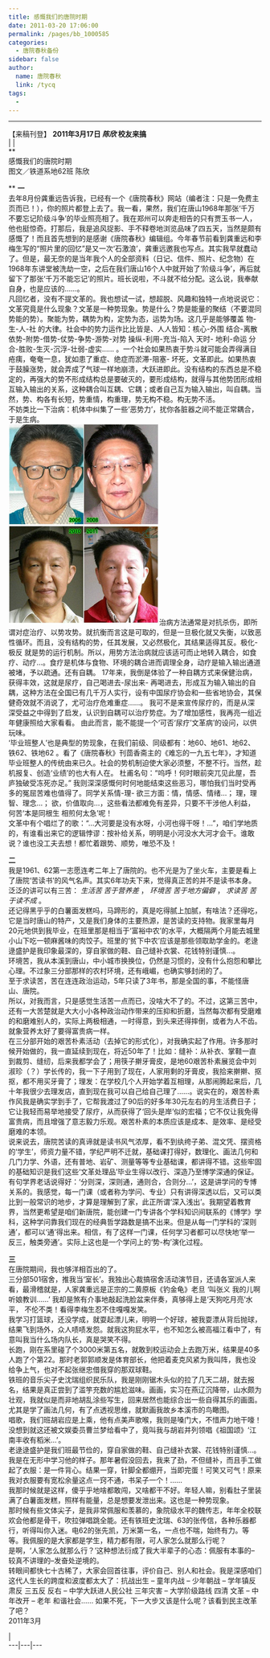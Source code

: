 ```yaml
---
title: 感慨我们的唐院时期
date: 2011-03-20 17:06:00
permalink: /pages/bb_1000585
categories: 
  - 唐院春秋备份
sidebar: false
author: 
  name: 唐院春秋
  link: /tycq
tags: 
  - 
---
```


* * *

【来稿刊登】 **2011年3月17日 _陈欣_ 校友来搞**  
|  |  
**  
感慨我们的唐院时期  
图文／铁道系地62班 陈欣  
  
** **一**  
去年8月份龚重远告诉我，已经有一个《唐院春秋》网站（编者注：只是一免费主页而已！），你的照片都登上去了。我一看，果然，我们在唐山1968年那张‘千万不要忘记阶级斗争’的毕业照亮相了。我在郑州可以奔走相告的只有贾玉书一人，他也挺惊奇。打那后，我是追风捉影、手不释卷地浏览品味了四五天，当然是颇有感慨了！而且首先想到的是感谢《唐院春秋》编辑组。今年春节前看到龚重远和李梅生写的“照片里的回忆”是又一次‘石激浪’，龚重远邀我也写点。其实我早就蠢动了。但是，最无奈的是当年我个人的全部资料（日记、信件、照片、纪念物）在1968年东讲堂被洗劫一空，之后在我们唐山16个人中就开始了‘阶级斗争’，再后就留下了那张‘千万不能忘记’的照片。班长说啦，不斗就不给分配。这么说，我奉献自身，也是应该的……。  
凡回忆者，没有不提文革的。我也想试一试，想超脱、风趣和独特一点地说说它：文革究竟是什么现象？文革是一种势现象。势是什么？势是能量的聚结（不要混同势能的势）。聚能为势，耦势为构，定势为态，运势为场。这几乎是能够覆盖
物-生-人-社 的大律。社会中的势力运作比比皆是、人人皆知：核心-外围 结合-离散 依势-附势-借势-仗势-争势-游势-对势 操纵-利用-充当-陷入 天时-
地利-命运 分合-胜败-生灭-沉浮-壮弱-虚实…… 。一个社会如果热衷于势斗就可能会弄得满目疮痍，奄奄一息，犹如患了重症、绝症而淤滞-阻塞-
坏死，文革即此。如果热衷于鼓臊涨势，就会弄成了气球一样地崩溃，大跃进即此。没有结构的东西总是不稳定的，再强大的势不形成结构总是要破灭的，要形成结构，就得与其他势团形成相互输入输出的关系，这种耦合叫互耦、它耦；或者自己互为输入输出，叫自耦。当然，势、构各有长短，势重情，构重理，势无构不稳。构无势不活。  
不妨类比一下治病：机体中纠集了一些‘恶势力’，扰你各脏器之间不能正常耦合，于是生病。  
![](/pic/img688.ph.126.net_ItnMqxSYhvj8JgF8QVcNHA==_1162491653816302273.jpg)治病方法通常是对抗杀伤，即所谓对症治疗、以势攻势。就抗衡而言这是可取的，但是一旦极化就又失衡，以致恶性循环。而且，没有结构的势，任其发展，又必然极化，其结果适得其反。极化-
极反
就是势的运行机制。所以，用势方法治病就应该适可而止地转入耦合，如食疗、动疗…。食疗是机体与食物、环境的耦合进而调理全身，动疗是输入输出通道被堵，予以疏通。还有自耦。
17年来，我倒是体验了一种自耦方式来保健治病，获得丰效，这就是尿疗，自己喝进去-尿出来-
再喝进去，形成互为输入输出的自耦，这种方法在全国已有几千万人实行，设有中国尿疗协会和一些省地协会，其保健奇效就不消说了，尤可治疗危难重症……。
我可不是来宣传尿疗的，而是从深深受益之中得到了启发，认识到自耦可以治疗势症。为了增加感性，我再亮一组近年健康照给大家看看。
由此而言，能不能提一个‘可否‘尿疗’文革病’的设问，以供玩味。  
‘毕业班整人’也是典型的势现象，在我们前级、同级都有：地60、地61、地62、铁62、铁地62
。看了《唐院春秋》刊茴香斋主的《难忘的一九五七年》，才知道毕业班整人的传统由来已久。社会的势机制迫使大家必须整，不整不行。当然，趁机报复、创造‘业绩’的也大有人在。
杜甫名句：“呜呼！何时眼前突兀见此屋，吾庐独破受冻死亦足。” 我则深深感慨何时何地能结束这些恶习，哪怕我们当时受再多的冤屈苦难也值得了。同学关系情-理-
欲三方面：情，情感、情绪…； 理，理智、理念…； 欲，价值取向…，这些看法都难免有差异，只要不干涉他人利益，何苦‘本是同根生 相煎何太急’呢！  
文革中有个唱烂了的歌：“…大河要是没有水呀，小河也得干呀！…”，咱们学地质的，有谁看出来它的逻辑悖谬：按补给关系，明明是小河没水大河才会干。谁敢说？谁也没工夫去想！都忙着跟势、顺势，唯恐不及！  
  
**二**  
我是1961、62第一志愿连考二年上了唐院的。也不光是为了坐火车，主要是看上了唐院‘苦读书’的风气名声。其实6年功夫下来，觉得真正苦的并不是读书本身。泛泛的讲可以有三苦：
_生活苦 苦于营养差_ ， _环境苦 苦于地方偏僻_ ， _求读苦 苦于读不成_ 。  
还记得黑乎乎的白薯面发糕吗，马蹄形的，真是吃得腻上加腻，有啥法？还得吃，它是当时唐山的特产，又是我们身体的主要热源，是苦读的支持物。我家里每月20元地供到我毕业，在班里那是相当于‘富裕中农’的水平，大概隔两个月能去城里小山下吃一顿麻酱味的肉饺子。班里的‘贫下中农’应该是那些领取助学金的。老逯逯盛护是我印象最深的，穿自家做的鞋、自己缝补衣裳、花钱特别谨慎…。  
环境苦，我从本溪到唐山，中小城市换换位，仍然是习惯的，没有什么抱怨和攀比心理。不过象三分部那样的农村环境，还有峨嵋，也确实够封闭的了。  
至于求读苦，苦在连连政治运动，5年只读了3年书，那是全国的事，不能怪唐山、唐院。  
所以，对我而言，只是感觉生活苦一点而已，没啥大不了的。不过，这第三苦中，还有一大苦楚就是大大小小各种政治动作带来的压抑和折磨，当然每次都有受磨难的和磨难别人的，实际上两极相通，一时得意，到头来还得摔倒，或者为人不齿。就象营养太好了要得富贵病一样。  
在三分部开始的艰苦朴素活动（去掉它的形式化），对我确实起了作用。许多那时候开始做的，我一直延续到现在，将近50年了！比如：缝补：从补衣、掌鞋一直到裁剪、缝纫，后来我都学会了；用筷子擀牙膏皮，是地60艰苦朴素展览会中刘淑珍（？）学长传的，我一下子用到了现在，人家用剩的牙膏皮，我拾来擀擀、抠抠，都不用买牙膏了；理发：在学校几个人开始学着互相理，从那闹腾起来后，几十年我很少去理发店，直到现在我可以自己给自己理了……。说实在的，艰苦朴素作风我是确实学到手了，它帮我渡过了90后的好多年30元左右的月生活费日子；它让我轻而易举地接受了尿疗，从而获得了‘回头是岸’似的宏福；它不仅让我免得富贵病，而且增强了意志毅力乐观。艰苦朴素的本质应该是成本、是效率、是经受磨难的本领。  
说来说去，唐院苦读的真谛就是读书风气浓厚，看不到纨绔子弟、混文凭、摆资格的‘学生’，师资力量不错，学纪严明不迁就，基础课打得好，数理化、画法几何和几门力学、外语，还有普地、岩矿、测量等等专业基础课，都讲得不错。这些牢固的基础知识是我们这些‘文革处理品’毕业生得以改行、深造乃至博学深通的保证。有句学界老话说得好：‘分则深，深则通，通则合，合则分…’，这是讲学问的专博关系的。我感觉，每一门课（或者称为学问、专业）只有讲得深透以后，又可以类比到一般常识的地步，才算是理解到了家，此正所谓‘深入浅出’。我期望着教育界，当然更希望是咱们新唐院，能创建一门专讲各个学科知识间联系的《博学》学科，这种学问靠我们现在的经典哲学路数是搞不出来。但是从每一门学科的‘深则通’，都可以‘通’得出来。相信，有了这样一门课，任何学习者都可以尽快地‘举一反三，触类旁通’。实际上这也是一个学问上的‘势-构’演化过程。  
  
**三**  
在唐院期间，我也够洋相百出的了。  
三分部501宿舍，推我当‘室长’。我独出心裁搞宿舍活动演节目，还请各室派人来看，最滑稽就是，人家龚重远是正宗的二黄原板《钓金龟》老旦 ‘叫张义 我的儿啊
听娘教训……’ 我却是煞有介事地敲起洗脸盆来伴奏，真够得上是‘天狗吃月亮’水平， 不伦不类！看得李梅生忍不住嘎嘎发笑。  
我学习打篮球，还没学成，就耍起漂儿来，明明一个好球，被我耍漂从背后抛球，结果飞到场外，众人啧啧发怨。就我这狗屁水平，也不知怎么被高福江看中了，有意叫我当什么场内队长，真是哭笑不得。  
长跑，刚在系里碰了个3000米第五名，就敢到校运动会上去跑万米，结果是40多人跑了个第22。那时老郭郭顺发是体育部长，他把着麦克风紧为我叫阵，我也没给争上气，也对不起张继忠借我穿的那双球鞋。  
铁班的音乐尖子史沈瑞组织民乐队，我是刚刚锯木头似的拉了几天二胡，就去报名，结果是真正尝到了滥竽充数的尴尬滋味。画画，实习在燕辽沉降带，山水颇为壮观，我就似是而非地胡乱涂些写生，回来居然也能综合出一些自得其乐的画面。尤其是学了画法几何，有了点透视思维，就默画我故乡本溪市的鸟瞰图。  
唱歌，我们班胡岩应是上乘，他有点美声歌喉，我则是嗓门大，不惜声力地干嚎！没想到就这还被文娱委员曹兰梦给看中了，竟叫我与胡岩并列领唱《祖国颂》‘江南丰收有稻米…’。  
老逯逯盛护是我们班最节俭的，穿自家做的鞋、自己缝补衣裳、花钱特别谨慎…。我是在无形中学习他的样子。那年暑假没回去，我来了劲，不但缝补，而且手工做起了衣服：是一件背心。结果一穿，针脚全都绷开，当即完蛋！可笑又可气！原来我对衣服要有宽松余量这点一窍不通，书呆子一个！……  
我那时候就是这样，傻乎乎地啥都敢闯，又啥都干不好。年轻人嘛，别看肚子里装满了白薯面发糕，照样有能量，总是想要发泄出来。这也是一种势现象。  
那时候有些文体尖子，是我非常佩服和羡慕的，象院级水平的魏传志，年年全校联欢会他都是骨干，吹拉弹唱跳全能。还有铁班史沈瑞、63的张传信，各种乐器都行，听得叫你入迷。电62的张先凯，万米第一名，一点也不喘，始终有力。等等。我佩服的是大家都是学生，精力都有限，可人家怎么就那么行呢？  
是啊，‘人家怎么就那么行？’这种想法衍成了我大半辈子的心态：佩服有本事的–较真不讲理的–发奋处逆境的。  
转眼间都快七十古稀了，大家会回首往事，评价自己、别人和社会。我是深感咱们这代人生长的跨度和波度都太大了：抗战出生 – 童年内战 – 少年朝战 – 学年镇反
肃反 三五反 反右 – 中学大跃进人民公社 三年灾害 – 大学阶级路线 四清 文革 – 中年改开 – 老年 和谐社会……
如果不死，下一大步又该是什么呢？该看到民主改革了吧？  
2011年3月  
  
|  
---|---|---